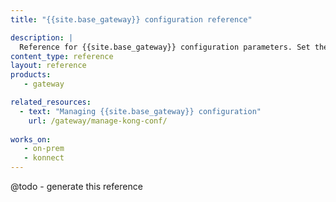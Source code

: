 ```yaml
---
title: "{{site.base_gateway}} configuration reference"

description: |
  Reference for {{site.base_gateway}} configuration parameters. Set these parameters in kong.conf.
content_type: reference
layout: reference
products:
   - gateway

related_resources:
  - text: "Managing {{site.base_gateway}} configuration"
    url: /gateway/manage-kong-conf/
   
works_on:
   - on-prem
   - konnect
---
```


@todo - generate this reference